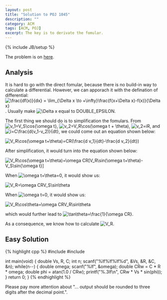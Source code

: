 ```yaml
---
layout: post
title: "Solution to POJ 1045"
description: ""
category: ACM
tags: [ACM, POJ]
excerpt: The key is to derivate the fomular.
---
```

{% include JB/setup %}

The problem is on [here](http://poj.org/problem?id=1045).

## Analysis

It is hard to go with the direct fomular, because there is no build-in way to
calculate a differential. However, we can apporach it with the defination of
differential: <img alt="\frac{df(x)}{dx} = \lim_{\Delta x \to
+\infty}\frac{f(x+\Delta x)-f(x)}{\Delta x}"
src="http://chart.apis.google.com/chart?cht=tx&chl=\frac{df%28x%29}{dx}%20=%20\lim_{\Delta%20x%20\to%2B\infty}\frac{f%28x%2B\Delta%20x%29-f%28x%29}{\Delta%20x}"
/>. Usually make ![\Delta x](http://chart.apis.google.com/chart?cht=tx&chl=\Delta%20x) equal to DOUBLE\_EPSILON.

The first thing we should do is to simplification the fomulars. From ![v_1=V_S\cos{\omega t}](http://chart.apis.google.com/chart?cht=tx&chl=v_1=V_S\cos{\omega%20t}), ![v_2=V_R\cos(\omega t + \theta)](http://chart.apis.google.com/chart?cht=tx&chl=v_2=V_R\cos%28\omega%20t%2B\theta%29), ![v_2=iR](chart.apis.google.com/chart?cht=tx&chl=v_2=iR), and ![i=C\frac{d(v_1-v_2)}{dt}](http://chart.apis.google.com/chart?cht=tx&chl=i=C\frac{d%28v_1-v_2%29}{dt}), we could come out an equation shown below:

![V_R\cos(\omega t+\theta)=CR(\frac{d v_1}{dt}-\frac{d v_2}{dt})](http://chart.apis.google.com/chart?cht=tx&chl=V_R\cos%28\omega%20t%2B\theta%29=CR%28\frac{d%20v_1}{dt}-\frac{d%20v_2}{dt}%29)

After simplification, it would turn into the equation shown below:

![V_R\cos(\omega t+\theta)=\omega CR\[V_R\sin(\omega t+\theta)-V_S\sin{\omega t}\]](http://chart.apis.google.com/chart?cht=tx&chl=V_R\cos%28\omega%20t%2B\theta%29=\omega%20CR%5BV_R\sin%28\omega%20t%2B\theta%29-V_S\sin{\omega%20t}%5D)

When ![\omega t+\theta=0](http://chart.apis.google.com/chart?cht=tx&chl=\omega%20t%2B\theta=0), it would show us:

![V_R=\omega CRV_S\sin\theta](http://chart.apis.google.com/chart?cht=tx&chl=V_R=\omega%20CRV_S\sin\theta)

When ![\omega t=0](http://chart.apis.google.com/chart?cht=tx&chl=\omega%20t=0), it would show us:

![V_R\cos\theta=\omega CRV_R\sin\theta](http://chart.apis.google.com/chart?cht=tx&chl=V_R\cos\theta=\omega%20CRV_R\sin\theta)

which would further lead to ![\tan\theta=\frac{1}{\omega CR}](http://chart.apis.google.com/chart?cht=tx&chl=\tan\theta=\frac{1}{\omega%20CR}).

As a consequence, we know how to calculate ![V_R](http://chart.apis.google.com/chart?cht=tx&chl=V_R).

## Easy Solution

{% highlight cpp %}
#include <cstdio>
#include <cmath>

int main(void)
{
    double Vs, R, C;
    int n;
    scanf("%lf%lf%lf%d", &Vs, &R, &C, &n);
    while(n--) {
        double omega;
        scanf("%lf", &omega);
        double CRw = C * R * omega;
        double phi = atan(1.0 / CRw);
        printf("%.3lf\n", CRw * Vs * sin(phi));
    }
    return 0;
}
{% endhighlight %}

Please pay more attention about "... output should be rounded to three digits after the decimal point.".
